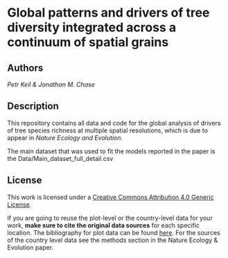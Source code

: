 # Global patterns and drivers of tree diversity integrated across a continuum of spatial grains

## Authors

 *Petr Keil & Jonathan M. Chase*

## Description

This repository contains all data and code for the global analysis of drivers of tree species richness at multiple spatial resolutions, which is due to appear in *Nature Ecology and Evolution*.

The main dataset that was used to fit the models reported in the paper is the Data/Main_dataset_full_detail.csv


## License

This work is licensed under a [Creative Commons Attribution 4.0 Generic License](https://creativecommons.org/licenses/by/4).

If you are going to reuse the plot-level or the country-level data for your work, **make sure to cite the original data sources** for each specific location. The bibliography for plot data can be found [here](https://github.com/petrkeil/global_tree_S/tree/master/Bibliography). For the sources of the country level data see the methods section in the Nature Ecology & Evolution paper.

